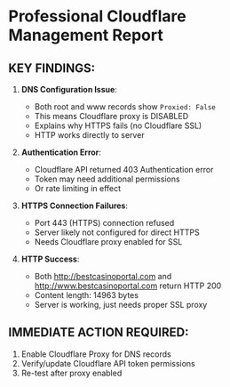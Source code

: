 # Professional Cloudflare Management Report

## KEY FINDINGS:

1. **DNS Configuration Issue**: 
   - Both root and www records show `Proxied: False`
   - This means Cloudflare proxy is DISABLED
   - Explains why HTTPS fails (no Cloudflare SSL)
   - HTTP works directly to server

2. **Authentication Error**: 
   - Cloudflare API returned 403 Authentication error
   - Token may need additional permissions
   - Or rate limiting in effect

3. **HTTPS Connection Failures**:
   - Port 443 (HTTPS) connection refused
   - Server likely not configured for direct HTTPS
   - Needs Cloudflare proxy enabled for SSL

4. **HTTP Success**:
   - Both http://bestcasinoportal.com and http://www.bestcasinoportal.com return HTTP 200
   - Content length: 14963 bytes
   - Server is working, just needs proper SSL proxy

## IMMEDIATE ACTION REQUIRED:

1. Enable Cloudflare Proxy for DNS records
2. Verify/update Cloudflare API token permissions  
3. Re-test after proxy enabled


